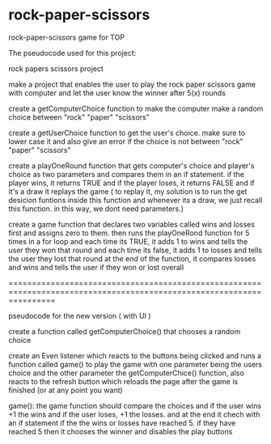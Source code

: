 # rock-paper-scissors
rock-paper-scissors game for TOP


The pseudocode used for this project:

rock papers scissors project


make a project that enables the user to play the rock paper scissors game with computer and let the user know the winner after 5(x) rounds


create a getComputerChoice function to make the computer make a random choice between "rock" "paper" "scissors"


create a getUserChoice function to get the user's choice. make sure to lower case it and also give an error if the choice is not between "rock" "paper" "scissors"


create a playOneRound function that gets computer's choice and player's choice as two parameters and compares them in an if statement. if the player wins, it returns TRUE and if the player loses, it returns FALSE and if it's a draw it replays the game ( to replay it, my solution is to run the get desicion funtions inside this function and whenever its a draw, we just recall this function. in this way, we dont need parameters.)


create a game function that declares two variables called wins and losses first and assigns zero to them. then runs the playOneRond function for 5 times in a for loop and each time its TRUE, it adds 1 to wins and tells the user they won that round and each time its false, it adds 1 to losses and tells the user they lost that round
at the end of the function, it compares losses and wins and tells the user if they won or lost overall

======================================================================================================================

pseudocode for the new version ( with UI )

create a function called getComputerChoice() that chooses a random choice

create an Even listener which reacts to the buttons being clicked and runs a function called game() to play the game with one parameter being the users choice and the other parameter the getComputerChice() function, also reacts to the refresh button which reloads the page after the game is finished (or at any point you want)

game(): the game function should compare the choices and if the user wins +1 the wins and if the user loses, +1 the losses. and at the end it chech with an if statement if the the wins or losses have reached 5. if they have reached 5 then it chooses the winner and disables the play buttons

